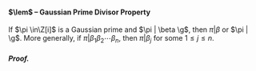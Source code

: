 #### $\lem$ – Gaussian Prime Divisor Property
If $\pi \in\Z[i]$ is a Gaussian prime and $\pi | \beta \g$, then $\pi | \beta$ or $\pi | \g$. More generally, 
if $\pi | \beta_{1}\beta_{2} \cdots \beta_{n}$, then $\pi | \beta_{j}$ for some $1 \leq j \leq n$.

##### *Proof.*